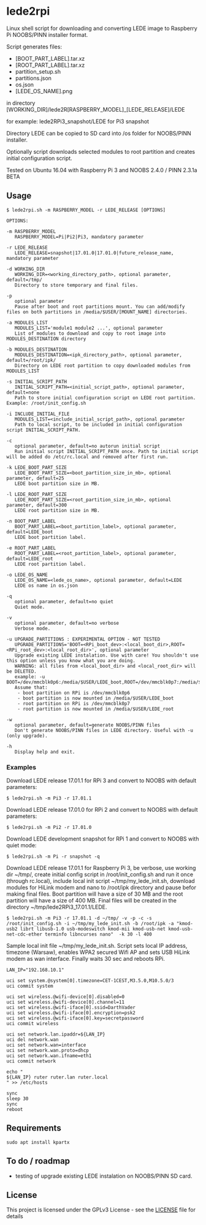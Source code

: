# lede2rpi
Linux shell script for downloading and converting LEDE image to Raspberry Pi NOOBS/PINN installer format.

Script generates files:
- [BOOT_PART_LABEL].tar.xz
- [ROOT_PART_LABEL].tar.xz
- partition_setup.sh
- partitions.json
- os.json
- [LEDE_OS_NAME].png

in directory [WORKING_DIR]/lede2R[RASPBERRY_MODEL]_[LEDE_RELEASE]/LEDE

for example: lede2RPi3_snapshot/LEDE for Pi3 snapshot

Directory LEDE can be copied to SD card into /os folder for NOOBS/PINN installer.

Optionally script downloads selected modules to root partition and creates initial configuration script.

Tested on Ubuntu 16.04 with Raspberry Pi 3 and NOOBS 2.4.0 / PINN 2.3.1a BETA

## Usage
```
$ lede2rpi.sh -m RASPBERRY_MODEL -r LEDE_RELEASE [OPTIONS]

OPTIONS:

-m RASPBERRY_MODEL
   RASPBERRY_MODEL=Pi|Pi2|Pi3, mandatory parameter

-r LEDE_RELEASE
   LEDE_RELEASE=snapshot|17.01.0|17.01.0|future_release_name, mandatory parameter

-d WORKING_DIR
   WORKING_DIR=<working_directory_path>, optional parameter, default=/tmp/
   Directory to store temporary and final files.

-p
   optional parameter
   Pause after boot and root partitions mount. You can add/modify files on both partitions in /media/$USER/[MOUNT_NAME] directories.

-a MODULES_LIST
   MODULES_LIST='module1 module2 ...', optional parameter
   List of modules to download and copy to root image into MODULES_DESTINATION directory

-b MODULES_DESTINATION
   MODULES_DESTINATION=<ipk_directory_path>, optional parameter, default=/root/ipk/
   Directory on LEDE root partition to copy downloaded modules from MODULES_LIST

-s INITIAL_SCRIPT_PATH
   INITIAL_SCRIPT_PATH=<initial_script_path>, optional parameter, default=none
   Path to store initial configuration script on LEDE root partition. Example: /root/init_config.sh

-i INCLUDE_INITIAL_FILE
   MODULES_LIST=<include_initial_script_path>, optional parameter
   Path to local script, to be included in initial configuration script INITIAL_SCRIPT_PATH.

-c
   optional parameter, default=no autorun initial script
   Run initial script INITIAL_SCRIPT_PATH once. Path to initial script will be added do /etc/rc.local and removed after first run.

-k LEDE_BOOT_PART_SIZE
   LEDE_BOOT_PART_SIZE=<boot_partition_size_in_mb>, optional parameter, default=25
   LEDE boot partition size in MB.

-l LEDE_ROOT_PART_SIZE
   LEDE_ROOT_PART_SIZE=<root_partition_size_in_mb>, optional parameter, default=300
   LEDE root partition size in MB.

-n BOOT_PART_LABEL
   BOOT_PART_LABEL=<boot_partition_label>, optional parameter, default=LEDE_boot
   LEDE boot partition label.

-e ROOT_PART_LABEL
   ROOT_PART_LABEL=<root_partition_label>, optional parameter, default=LEDE_root
   LEDE root partition label.

-o LEDE_OS_NAME
   LEDE_OS_NAME=<lede_os_name>, optional parameter, default=LEDE
   LEDE os name in os.json

-q
   optional parameter, default=no quiet
   Quiet mode.

-v
   optional parameter, default=no verbose
   Verbose mode.

-u UPGRADE_PARTITIONS : EXPERIMENTAL OPTION - NOT TESTED
   UPGRADE_PARTITIONS='BOOT=<RPi_boot_dev>:<local_boot_dir>,ROOT=<RPi_root_dev>:<local_root_dir>', optional parameter
   Upgrade existing LEDE instalation. Use with care! You shouldn't use this option unless you know what you are doing.
   WARNING: all files from <local_boot_dir> and <local_root_dir> will be DELETED.
   example: -u BOOT=/dev/mmcblk0p6:/media/$USER/LEDE_boot,ROOT=/dev/mmcblk0p7:/media/$USER/LEDE_root
   Assume that:
    - boot partition on RPi is /dev/mmcblk0p6
    - boot partition is now mounted in /media/$USER/LEDE_boot
    - root partition on RPi is /dev/mmcblk0p7
    - root partition is now mounted in /media/$USER/LEDE_root

-w
   optional parameter, default=generate NOOBS/PINN files
   Don't generate NOOBS/PINN files in LEDE directory. Useful with -u (only upgrade).

-h
   Display help and exit.
```

### Examples

Download LEDE release 17.01.1 for RPi 3 and convert to NOOBS with default parameters:
```
$ lede2rpi.sh -m Pi3 -r 17.01.1
```

Download LEDE release 17.01.0 for RPi 2 and convert to NOOBS with default parameters:
```
$ lede2rpi.sh -m Pi2 -r 17.01.0
```

Download LEDE development snapshot for RPi 1 and convert to NOOBS with quiet mode:
```
$ lede2rpi.sh -m Pi -r snapshot -q
```

Download LEDE release 17.01.1 for Raspberry Pi 3, be verbose, use working dir ~/tmp/, create initial config script in /root/init_config.sh and run it once (through rc.local), include local init script ~/tmp/my_lede_init.sh, download modules for HiLink modem and nano to /root/ipk directory and pause befor making final files. Boot partition will have a size of 30 MB and the root partition will have a size of 400 MB. Final files will be created in the directory ~/tmp/lede2RPi3_17.01.1/LEDE.
```
$ lede2rpi.sh -m Pi3 -r 17.01.1 -d ~/tmp/ -v -p -c -s /root/init_config.sh -i ~/tmp/my_lede_init.sh -b /root/ipk -a "kmod-usb2 librt libusb-1.0 usb-modeswitch kmod-mii kmod-usb-net kmod-usb-net-cdc-ether terminfo libncurses nano"  -k 30 -l 400
```

Sample local init file ~/tmp/my_lede_init.sh. Script sets local IP address, timezone (Warsaw), enables WPA2 secured Wifi AP and sets USB HiLink modem as wan interface. Finally waits 30 sec and reboots RPi.
```
LAN_IP="192.168.10.1"

uci set system.@system[0].timezone=CET-1CEST,M3.5.0,M10.5.0/3
uci commit system

uci set wireless.@wifi-device[0].disabled=0
uci set wireless.@wifi-device[0].channel=11
uci set wireless.@wifi-iface[0].ssid=DarthVader
uci set wireless.@wifi-iface[0].encryption=psk2
uci set wireless.@wifi-iface[0].key=secretpassword
uci commit wireless

uci set network.lan.ipaddr=${LAN_IP}
uci del network.wan
uci set network.wan=interface
uci set network.wan.proto=dhcp
uci set network.wan.ifname=eth1
uci commit network

echo "
${LAN_IP} ruter ruter.lan ruter.local
" >> /etc/hosts

sync
sleep 30
sync
reboot
```

## Requirements
```
sudo apt install kpartx
```
## To do / roadmap
- testing of upgrade existing LEDE instalation on NOOBS/PINN SD card.

## License

This project is licensed under the GPLv3 License - see the [LICENSE](LICENSE) file for details

